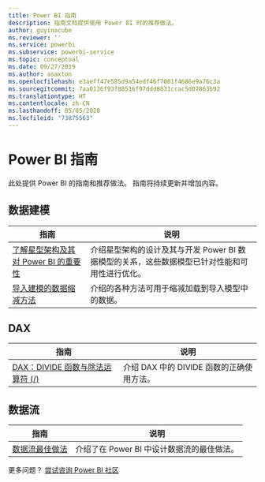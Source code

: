 ```yaml
---
title: Power BI 指南
description: 指南文档提供使用 Power BI 时的推荐做法。
author: guyinacube
ms.reviewer: ''
ms.service: powerbi
ms.subservice: powerbi-service
ms.topic: conceptual
ms.date: 09/27/2019
ms.author: asaxton
ms.openlocfilehash: e3aeff47e585d9a54edf46f7001f4686e9a76c3a
ms.sourcegitcommit: 7aa0136f93f88516f97ddd8031ccac5d07863b92
ms.translationtype: HT
ms.contentlocale: zh-CN
ms.lasthandoff: 05/05/2020
ms.locfileid: "73875563"
---
```

# <a name="guidance-for-power-bi"></a>Power BI 指南

此处提供 Power BI 的指南和推荐做法。 指南将持续更新并增加内容。

## <a name="data-modeling"></a>数据建模

| 指南 | 说明 |
| --- | --- |
| [了解星型架构及其对 Power BI 的重要性](star-schema.md) | 介绍星型架构的设计及其与开发 Power BI 数据模型的关系，这些数据模型已针对性能和可用性进行优化。 |
| [导入建模的数据缩减方法](import-modeling-data-reduction.md) | 介绍的各种方法可用于缩减加载到导入模型中的数据。 |

## <a name="dax"></a>DAX

| 指南 | 说明 |
| --- | --- |
| [DAX：DIVIDE 函数与除法运算符 (/)](dax-divide-function-operator.md) | 介绍 DAX 中的 DIVIDE 函数的正确使用方法。 |

## <a name="dataflows"></a>数据流

| 指南 | 说明 |
| --- | --- |
| [数据流最佳做法](../service-dataflows-best-practices.md) | 介绍了在 Power BI 中设计数据流的最佳做法。 |

更多问题？ [尝试咨询 Power BI 社区](https://community.powerbi.com/)